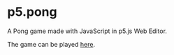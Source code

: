 # p5.pong
A Pong game made with JavaScript in p5.js Web Editor.

The game can be played [here](https://editor.p5js.org/deleit/full/XuZvjKj9u).
